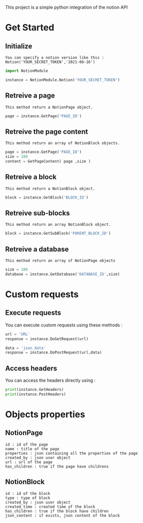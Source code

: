 This project is a simple python integration of the notion API


# Get Started

## Initialize

`You can specify a notion version like this : Notion('YOUR_SECRET_TOKEN','2021-08-16')`

```python
import NotionModule

instance = NotionModule.Notion('YOUR_SECRET_TOKEN')
```

## Retreive a page

`This method return a NotionPage object.`

```python
page = instance.GetPage('PAGE_ID')
```

## Retreive the page content

`This method return an array of NotionBlock objects.`

```python
page = instance.GetPage('PAGE_ID')
size = 100
content = GetPageContent( page ,size )
```

## Retreive a block

`This method return a NotionBlock object.`

```python
block = instance.GetBlock('BLOCK_ID')
```

## Retreive sub-blocks

`This method return an array NotionBlock object.`

```python
block = instance.GetSubBlock('PARENT_BLOCK_ID')
```

## Retreive a database

`This method return an array of NotionPage objects`

```python
size = 100
database = instance.GetDatabase('DATABASE_ID',size)
```
# Custom requests

## Execute requests
You can execute custom requests using these methods :
```python
url = 'URL'
response = instance.DoGetRequest(url)

data = 'json_data'
response = instance.DoPostRequest(url,data)
```

## Access headers
You can access the headers directly using :
```python
print(instance.GetHeaders)
print(instance.PostHeaders)
```


# Objects properties

## NotionPage

```
id : id of the page
name : title of the page
properties : json containing all the properties of the page
created_by : json user object
url : url of the page
has_children : true if the page have childrens
```

## NotionBlock

```
id : id of the block
type : type of block
created_by : json user object
created_time : created time of the block
has_children : true if the block have children
json_content : if exists, json content of the block
```
